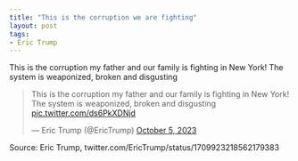 ```yaml
---
title: "This is the corruption we are fighting"
layout: post
tags:
- Eric Trump
---
```


This is the corruption my father and our family is fighting in New York! The system is weaponized, broken and disgusting

<blockquote class="twitter-tweet"><p lang="en" dir="ltr">This is the corruption my father and our family is fighting in New York! The system is weaponized, broken and disgusting <a href="https://t.co/ds6PkXDNjd">pic.twitter.com/ds6PkXDNjd</a></p>&mdash; Eric Trump (@EricTrump) <a href="https://twitter.com/EricTrump/status/1709923218562179383?ref_src=twsrc%5Etfw">October 5, 2023</a></blockquote> <script async src="https://platform.twitter.com/widgets.js" charset="utf-8"></script>

Source: Eric Trump, twitter.com/EricTrump/status/1709923218562179383

